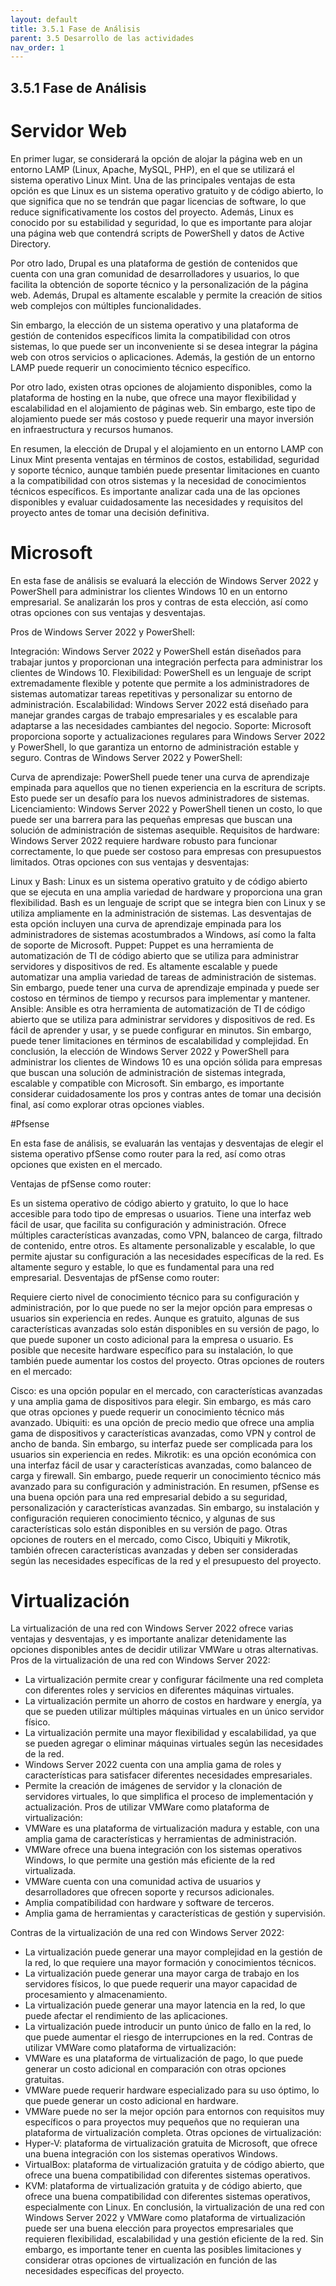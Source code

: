 ```yaml
---
layout: default
title: 3.5.1 Fase de Análisis
parent: 3.5 Desarrollo de las actividades
nav_order: 1
---
```


## 3.5.1 Fase de Análisis

# Servidor Web
En primer lugar, se considerará la opción de alojar la página web en un entorno LAMP (Linux, Apache, MySQL, PHP), en el que se utilizará el sistema operativo Linux Mint. Una de las principales ventajas de esta opción es que Linux es un sistema operativo gratuito y de código abierto, lo que significa que no se tendrán que pagar licencias de software, lo que reduce significativamente los costos del proyecto. Además, Linux es conocido por su estabilidad y seguridad, lo que es importante para alojar una página web que contendrá scripts de PowerShell y datos de Active Directory.

Por otro lado, Drupal es una plataforma de gestión de contenidos que cuenta con una gran comunidad de desarrolladores y usuarios, lo que facilita la obtención de soporte técnico y la personalización de la página web. Además, Drupal es altamente escalable y permite la creación de sitios web complejos con múltiples funcionalidades.

Sin embargo, la elección de un sistema operativo y una plataforma de gestión de contenidos específicos limita la compatibilidad con otros sistemas, lo que puede ser un inconveniente si se desea integrar la página web con otros servicios o aplicaciones. Además, la gestión de un entorno LAMP puede requerir un conocimiento técnico específico.

Por otro lado, existen otras opciones de alojamiento disponibles, como la plataforma de hosting en la nube, que ofrece una mayor flexibilidad y escalabilidad en el alojamiento de páginas web. Sin embargo, este tipo de alojamiento puede ser más costoso y puede requerir una mayor inversión en infraestructura y recursos humanos.

En resumen, la elección de Drupal y el alojamiento en un entorno LAMP con Linux Mint presenta ventajas en términos de costos, estabilidad, seguridad y soporte técnico, aunque también puede presentar limitaciones en cuanto a la compatibilidad con otros sistemas y la necesidad de conocimientos técnicos específicos. Es importante analizar cada una de las opciones disponibles y evaluar cuidadosamente las necesidades y requisitos del proyecto antes de tomar una decisión definitiva.

# Microsoft
En esta fase de análisis se evaluará la elección de Windows Server 2022 y PowerShell para administrar los clientes Windows 10 en un entorno empresarial. Se analizarán los pros y contras de esta elección, así como otras opciones con sus ventajas y desventajas.

Pros de Windows Server 2022 y PowerShell:

Integración: Windows Server 2022 y PowerShell están diseñados para trabajar juntos y proporcionan una integración perfecta para administrar los clientes de Windows 10.
Flexibilidad: PowerShell es un lenguaje de script extremadamente flexible y potente que permite a los administradores de sistemas automatizar tareas repetitivas y personalizar su entorno de administración.
Escalabilidad: Windows Server 2022 está diseñado para manejar grandes cargas de trabajo empresariales y es escalable para adaptarse a las necesidades cambiantes del negocio.
Soporte: Microsoft proporciona soporte y actualizaciones regulares para Windows Server 2022 y PowerShell, lo que garantiza un entorno de administración estable y seguro.
Contras de Windows Server 2022 y PowerShell:

Curva de aprendizaje: PowerShell puede tener una curva de aprendizaje empinada para aquellos que no tienen experiencia en la escritura de scripts. Esto puede ser un desafío para los nuevos administradores de sistemas.
Licenciamiento: Windows Server 2022 y PowerShell tienen un costo, lo que puede ser una barrera para las pequeñas empresas que buscan una solución de administración de sistemas asequible.
Requisitos de hardware: Windows Server 2022 requiere hardware robusto para funcionar correctamente, lo que puede ser costoso para empresas con presupuestos limitados.
Otras opciones con sus ventajas y desventajas:

Linux y Bash: Linux es un sistema operativo gratuito y de código abierto que se ejecuta en una amplia variedad de hardware y proporciona una gran flexibilidad. Bash es un lenguaje de script que se integra bien con Linux y se utiliza ampliamente en la administración de sistemas. Las desventajas de esta opción incluyen una curva de aprendizaje empinada para los administradores de sistemas acostumbrados a Windows, así como la falta de soporte de Microsoft.
Puppet: Puppet es una herramienta de automatización de TI de código abierto que se utiliza para administrar servidores y dispositivos de red. Es altamente escalable y puede automatizar una amplia variedad de tareas de administración de sistemas. Sin embargo, puede tener una curva de aprendizaje empinada y puede ser costoso en términos de tiempo y recursos para implementar y mantener.
Ansible: Ansible es otra herramienta de automatización de TI de código abierto que se utiliza para administrar servidores y dispositivos de red. Es fácil de aprender y usar, y se puede configurar en minutos. Sin embargo, puede tener limitaciones en términos de escalabilidad y complejidad.
En conclusión, la elección de Windows Server 2022 y PowerShell para administrar los clientes de Windows 10 es una opción sólida para empresas que buscan una solución de administración de sistemas integrada, escalable y compatible con Microsoft. Sin embargo, es importante considerar cuidadosamente los pros y contras antes de tomar una decisión final, así como explorar otras opciones viables.

#Pfsense

En esta fase de análisis, se evaluarán las ventajas y desventajas de elegir el sistema operativo pfSense como router para la red, así como otras opciones que existen en el mercado.

Ventajas de pfSense como router:

Es un sistema operativo de código abierto y gratuito, lo que lo hace accesible para todo tipo de empresas o usuarios.
Tiene una interfaz web fácil de usar, que facilita su configuración y administración.
Ofrece múltiples características avanzadas, como VPN, balanceo de carga, filtrado de contenido, entre otros.
Es altamente personalizable y escalable, lo que permite ajustar su configuración a las necesidades específicas de la red.
Es altamente seguro y estable, lo que es fundamental para una red empresarial.
Desventajas de pfSense como router:

Requiere cierto nivel de conocimiento técnico para su configuración y administración, por lo que puede no ser la mejor opción para empresas o usuarios sin experiencia en redes.
Aunque es gratuito, algunas de sus características avanzadas solo están disponibles en su versión de pago, lo que puede suponer un costo adicional para la empresa o usuario.
Es posible que necesite hardware específico para su instalación, lo que también puede aumentar los costos del proyecto.
Otras opciones de routers en el mercado:

Cisco: es una opción popular en el mercado, con características avanzadas y una amplia gama de dispositivos para elegir. Sin embargo, es más caro que otras opciones y puede requerir un conocimiento técnico más avanzado.
Ubiquiti: es una opción de precio medio que ofrece una amplia gama de dispositivos y características avanzadas, como VPN y control de ancho de banda. Sin embargo, su interfaz puede ser complicada para los usuarios sin experiencia en redes.
Mikrotik: es una opción económica con una interfaz fácil de usar y características avanzadas, como balanceo de carga y firewall. Sin embargo, puede requerir un conocimiento técnico más avanzado para su configuración y administración.
En resumen, pfSense es una buena opción para una red empresarial debido a su seguridad, personalización y características avanzadas. Sin embargo, su instalación y configuración requieren conocimiento técnico, y algunas de sus características solo están disponibles en su versión de pago. Otras opciones de routers en el mercado, como Cisco, Ubiquiti y Mikrotik, también ofrecen características avanzadas y deben ser consideradas según las necesidades específicas de la red y el presupuesto del proyecto.

# Virtualización

La virtualización de una red con Windows Server 2022 ofrece varias ventajas y desventajas, y es importante analizar detenidamente las opciones disponibles antes de decidir utilizar VMWare u otras alternativas.
Pros de la virtualización de una red con Windows Server 2022:
-	La virtualización permite crear y configurar fácilmente una red completa con diferentes roles y servicios en diferentes máquinas virtuales.
-	La virtualización permite un ahorro de costos en hardware y energía, ya que se pueden utilizar múltiples máquinas virtuales en un único servidor físico.
-	La virtualización permite una mayor flexibilidad y escalabilidad, ya que se pueden agregar o eliminar máquinas virtuales según las necesidades de la red.
-	Windows Server 2022 cuenta con una amplia gama de roles y características para satisfacer diferentes necesidades empresariales.
-	Permite la creación de imágenes de servidor y la clonación de servidores virtuales, lo que simplifica el proceso de implementación y actualización.
Pros de utilizar VMWare como plataforma de virtualización:
-	VMWare es una plataforma de virtualización madura y estable, con una amplia gama de características y herramientas de administración.
-	VMWare ofrece una buena integración con los sistemas operativos Windows, lo que permite una gestión más eficiente de la red virtualizada.
-	VMWare cuenta con una comunidad activa de usuarios y desarrolladores que ofrecen soporte y recursos adicionales.
-	Amplia compatibilidad con hardware y software de terceros.
-	Amplia gama de herramientas y características de gestión y supervisión.

Contras de la virtualización de una red con Windows Server 2022:
-	La virtualización puede generar una mayor complejidad en la gestión de la red, lo que requiere una mayor formación y conocimientos técnicos.
-	La virtualización puede generar una mayor carga de trabajo en los servidores físicos, lo que puede requerir una mayor capacidad de procesamiento y almacenamiento.
-	La virtualización puede generar una mayor latencia en la red, lo que puede afectar el rendimiento de las aplicaciones.
-	La virtualización puede introducir un punto único de fallo en la red, lo que puede aumentar el riesgo de interrupciones en la red.
Contras de utilizar VMWare como plataforma de virtualización:
-	VMWare es una plataforma de virtualización de pago, lo que puede generar un costo adicional en comparación con otras opciones gratuitas.
-	VMWare puede requerir hardware especializado para su uso óptimo, lo que puede generar un costo adicional en hardware.
-	VMWare puede no ser la mejor opción para entornos con requisitos muy específicos o para proyectos muy pequeños que no requieran una plataforma de virtualización completa.
Otras opciones de virtualización:
-	Hyper-V: plataforma de virtualización gratuita de Microsoft, que ofrece una buena integración con los sistemas operativos Windows.
-	VirtualBox: plataforma de virtualización gratuita y de código abierto, que ofrece una buena compatibilidad con diferentes sistemas operativos.
-	KVM: plataforma de virtualización gratuita y de código abierto, que ofrece una buena compatibilidad con diferentes sistemas operativos, especialmente con Linux.
En conclusión, la virtualización de una red con Windows Server 2022 y VMWare como plataforma de virtualización puede ser una buena elección para proyectos empresariales que requieren flexibilidad, escalabilidad y una gestión eficiente de la red. Sin embargo, es importante tener en cuenta las posibles limitaciones y considerar otras opciones de virtualización en función de las necesidades específicas del proyecto.
